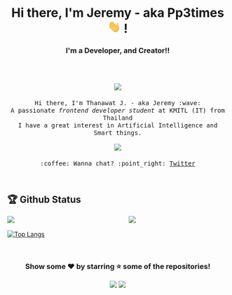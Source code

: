 <!-- ![](https://raw.githubusercontent.com/halfrost/halfrost/master/icons/header_.png) -->

<h1 align="center"> Hi there, I'm Jeremy - aka Pp3times <img src="https://raw.githubusercontent.com/ABSphreak/ABSphreak/master/gifs/Hi.gif" width="30px"> ! </h1>

<!-- [![Website](https://img.shields.io/website?label=jrm.codingtime.dev&style=for-the-badge&url=https%3A%2F%2Fjrm.codingtime.com)](https://jrm.codingtime.dev/) -->

<h3 align="center">I'm a Developer, and Creator!!</h3><br /><br />
<!-- <img width="50%" align="right" alt="Github Image" src="https://raw.githubusercontent.com/onimur/.github/master/.resources/git-header.svg" /> -->

<!-- ![age](https://img.shields.io/badge/age-19-blue)
![focus](https://img.shields.io/badge/focus-FullStack-brightgreen)
![living](https://img.shields.io/badge/living-Thailand-3c9)
<samp>
- 🔭 I just start my developer way
- 🌱 I’m currently learning everything 🤣
- 👯 I’m looking to collaborate with other content creators
- 🥅 2021 Goals: Contribute more to Open Source projects and become a Full Stack Developer
- ⚡ Fun fact: I love to play game for get inspiration..
</samp> -->

<p align="center">
  <img src="https://user-images.githubusercontent.com/5679180/79618120-0daffb80-80be-11ea-819e-d2b0fa904d07.gif" width="27px">
  <br><br>
  <samp>
    Hi there, I'm Thanawat J. - aka Jeremy :wave:<br>
<!--     I'm a <em>Web Developer</em> and <em>Student at KMITL (IT)</em>.<br> -->
    A passionate <em>frontend developer</em> <em>student</em> at KMITL (IT) from Thailand <br>
    I have a great interest in Artificial Intelligence and Smart things.<br>
<!--     I love to play League of Legends and Minecraft.<br> -->
    <br><img src="https://komarev.com/ghpvc/?username=pp3times&color=007aff&style=flat&label=Profile+Views">
<!--     <br><br>:coffee: Wanna chat? :point_right: <a href="https://www.instagram.com/Pp_3times/">Instagram</a> -->
    <br><br>:coffee: Wanna chat? :point_right: <a href="https://twitter.com/Jrm_3times">Twitter</a>
  </samp>
</p>


<br />
<!-- ### Connect with me:

[<img align="left" alt="jrm.codingtime.com" width="22px" src="https://raw.githubusercontent.com/iconic/open-iconic/master/svg/globe.svg" />][website]
[<img align="left" alt="pp3times | Twitter" width="22px" src="https://cdn.jsdelivr.net/npm/simple-icons@v3/icons/twitter.svg" />][twitter]
[<img align="left" alt="pp3times | Instagram" width="22px" src="https://cdn.jsdelivr.net/npm/simple-icons@v3/icons/instagram.svg" />][instagram]

<br />
<br /> -->

<!-- ### Languages and Tools:

<img align="left" alt="Visual Studio Code" width="26px" src="https://raw.githubusercontent.com/github/explore/80688e429a7d4ef2fca1e82350fe8e3517d3494d/topics/visual-studio-code/visual-studio-code.png" />
<img align="left" alt="HTML5" width="26px" src="https://raw.githubusercontent.com/github/explore/80688e429a7d4ef2fca1e82350fe8e3517d3494d/topics/html/html.png" />
<img align="left" alt="CSS3" width="26px" src="https://raw.githubusercontent.com/github/explore/80688e429a7d4ef2fca1e82350fe8e3517d3494d/topics/css/css.png" />
<img align="left" alt="Sass" width="26px" src="https://raw.githubusercontent.com/github/explore/80688e429a7d4ef2fca1e82350fe8e3517d3494d/topics/sass/sass.png" />
<img align="left" alt="JavaScript" width="26px" src="https://raw.githubusercontent.com/github/explore/80688e429a7d4ef2fca1e82350fe8e3517d3494d/topics/javascript/javascript.png" />
<img align="left" alt="React" width="26px" src="https://raw.githubusercontent.com/github/explore/80688e429a7d4ef2fca1e82350fe8e3517d3494d/topics/react/react.png" />
<img align="left" alt="Node.js" width="26px" src="https://raw.githubusercontent.com/github/explore/80688e429a7d4ef2fca1e82350fe8e3517d3494d/topics/nodejs/nodejs.png" />
<img align="left" alt="Deno" width="26px" src="https://raw.githubusercontent.com/github/explore/361e2821e2dea67711cde99c9c40ed357061cf27/topics/deno/deno.png" />
<img align="left" alt="SQL" width="26px" src="https://raw.githubusercontent.com/github/explore/80688e429a7d4ef2fca1e82350fe8e3517d3494d/topics/sql/sql.png" />
<img align="left" alt="MySQL" width="26px" src="https://raw.githubusercontent.com/github/explore/80688e429a7d4ef2fca1e82350fe8e3517d3494d/topics/mysql/mysql.png" />
<img align="left" alt="MongoDB" width="26px" src="https://raw.githubusercontent.com/github/explore/80688e429a7d4ef2fca1e82350fe8e3517d3494d/topics/mongodb/mongodb.png" />
<img align="left" alt="Git" width="26px" src="https://raw.githubusercontent.com/github/explore/80688e429a7d4ef2fca1e82350fe8e3517d3494d/topics/git/git.png" />
<img align="left" alt="GitHub" width="26px" src="https://raw.githubusercontent.com/github/explore/78df643247d429f6cc873026c0622819ad797942/topics/github/github.png" />
<img align="left" alt="Terminal" width="26px" src="https://raw.githubusercontent.com/github/explore/80688e429a7d4ef2fca1e82350fe8e3517d3494d/topics/terminal/terminal.png" />

<br />
<br /> -->

<!-- ## 👨‍💻 Languages and Tools

<div align="center">
  
<img src="https://github.com/Subhampreet/Subhampreet/blob/master/logos/c++.png?raw=true" height="44" width="44">
<img src="https://github.com/Subhampreet/Subhampreet/blob/master/logos/python.png?raw=true" height="44" width="44">
<img src="https://github.com/Subhampreet/Subhampreet/blob/master/logos/JS.png?raw=true" height="44" width="44">
<img src="https://cdn.iconscout.com/icon/free/png-512/node-js-1174925.png" height="24" width="44">
<img src="https://github.com/Subhampreet/Subhampreet/blob/master/logos/css.png?raw=true" height="44" width="44">
<img src="https://github.com/Subhampreet/Subhampreet/blob/master/logos/html.png?raw=true" height="44" width="44">
<!-- <img src="https://github.com/Subhampreet/Subhampreet/blob/master/logos/django.jpg?raw=true" height="60" width="60"> -->
<!-- <img src="https://img.icons8.com/color/452/mongodb.png" height="60" width="60"> --

<br>

<img src="https://github.com/Subhampreet/Subhampreet/blob/master/logos/react.png?raw=true" height="44" width="44">
<img src="https://github.com/Subhampreet/Subhampreet/blob/master/logos/php.png?raw=true" height="44" width="44">
<img src="https://github.com/Subhampreet/Subhampreet/blob/master/logos/sql.png?raw=true" height="44" width="44">
<img src="https://github.com/Subhampreet/Subhampreet/blob/master/logos/git.png?raw=true" height="44" width="44">
<img src="https://github.com/Subhampreet/Subhampreet/blob/master/logos/vs.png?raw=true" height="44" width="44">
<img src="https://github.com/Subhampreet/Subhampreet/blob/master/logos/bootstrap.png?raw=true" height="44" width="44">
<img height="44" src="https://raw.githubusercontent.com/github/explore/80688e429a7d4ef2fca1e82350fe8e3517d3494d/topics/firebase/firebase.png">

</div>

<br > -->


<!-- <summary>:zap: GitHub Stats</summary><br />

[![pp3times's GitHub stats](https://github-readme-stats.vercel.app/api?username=pp3times&show_icons=true&theme=dracula)](https://github.com/anuraghazra/github-readme-stats)

 -->
 
 
 ## 🏆 Github Status

<img  src="https://github-readme-stats.vercel.app/api?username=pp3times&show_icons=true&hide_border=true&theme=dracula" width="45%" align="right" >

<img  src="https://github-readme-streak-stats.herokuapp.com/?user=pp3times&theme=dracula" width="45%" >

[![Top Langs](https://github-readme-stats.vercel.app/api/top-langs/?username=anuraghazra&layout=compact)](https://github.com/anuraghazra/github-readme-stats)


<br>

<div align="center">


### Show some ❤️ by starring ⭐ some of the repositories!


<!-- [<img src="https://img.shields.io/badge/linkedin-%230077B5.svg?&style=for-the-badge&logo=linkedin&logoColor=white">](https://www.linkedin.com/in/subhampreet-mohanty-534b9b1a9/) -->
[<img src="https://img.shields.io/badge/instagram-%23E4405F.svg?&style=for-the-badge&logo=instagram&logoColor=white">](https://www.instagram.com/pp_3times/)
[<img src="https://img.shields.io/badge/facebook-%231877F2.svg?&style=for-the-badge&logo=facebook&logoColor=white">](https://www.facebook.com/Poom3times/)
<!-- [<img src="https://img.shields.io/badge/Portfolio-%23000000.svg?&style=for-the-badge">](https://subhampreet-mohanty-6cdeb.web.app/) -->

</div>







<!-- <details>
  <summary>:zap: Recent GitHub Activity</summary>
   -->
<!--START_SECTION:activity-->
<!-- 1. 🗣 Merged PR in [Greenpeace-Project](https://github.com/pp3times/Green-peace) -->
<!-- 2. 🎉 Merged PR [#1](https://github.com/codeSTACKr/portfolio-sass/pull/1) in [codeSTACKr/portfolio-sass](https://github.com/codeSTACKr/portfolio-sass)
3. 🗣 Commented on [#10](https://github.com/codeSTACKr/codestackr-vscode-theme/issues/10) in [codeSTACKr/codestackr-vscode-theme](https://github.com/codeSTACKr/codestackr-vscode-theme)
4. 🗣 Commented on [#11](https://github.com/codeSTACKr/codestackr-vscode-theme/issues/11) in [codeSTACKr/codestackr-vscode-theme](https://github.com/codeSTACKr/codestackr-vscode-theme)
5. ❌ Closed PR [#1](https://github.com/codeSTACKr/spotify-now-playing/pull/1) in [codeSTACKr/spotify-now-playing](https://github.com/codeSTACKr/spotify-now-playing) -->
<!--END_SECTION:activity-->
<!-- 
</details> -->
<!--
**pp3times/pp3times** is a ✨ _special_ ✨ repository because its `README.md` (this file) appears on your GitHub profile.

Here are some ideas to get you started:

- 🔭 I’m currently working on ...
- 🌱 I’m currently learning ...
- 👯 I’m looking to collaborate on ...
- 🤔 I’m looking for help with ...
- 💬 Ask me about ...
- 📫 How to reach me: ...
- 😄 Pronouns: ...
- ⚡ Fun fact: ...
-->
